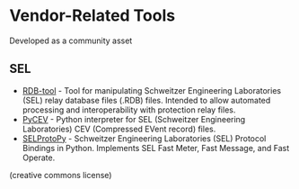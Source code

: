 # Vendor-Related Tools

Developed as a community asset

## SEL

- [RDB-tool](https://github.com/danyill/rdb-tool) - Tool for manipulating Schweitzer Engineering Laboratories (SEL) relay database files (.RDB) files. Intended to allow automated processing and interoperability with protection relay files.
- [PyCEV](https://github.com/engineerjoe440/pycev) - Python interpreter for SEL (Schweitzer Engineering Laboratories) CEV (Compressed EVent record) files.
- [SELProtoPy](https://github.com/engineerjoe440/selprotopy) - Schweitzer Engineering Laboratories (SEL) Protocol Bindings in Python. Implements SEL Fast Meter, Fast Message, and Fast Operate.

(creative commons license)
